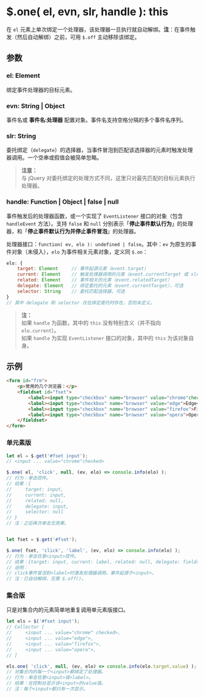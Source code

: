 # $.one( el, evn, slr, handle ): this

在 `el` 元素上单次绑定一个处理器，该处理器一旦执行就自动解绑。**注**：在事件触发（然后自动解绑）之前，可用 `$.off` 主动移除该绑定。


## 参数

### el: Element

绑定事件处理器的目标元素。


### evn: String | Object

事件名或 **事件名:处理器** 配置对象。事件名支持空格分隔的多个事件名序列。


### slr: String

委托绑定（`delegate`）的选择器，当事件冒泡到匹配该选择器的元素时触发处理器调用。一个空串或假值会被简单忽略。

> **注意：**<br>
> 与 jQuery 对委托绑定的处理方式不同，这里只对最先匹配的目标元素执行处理器。


### handle: Function | Object | false | null

事件触发后的处理器函数，或一个实现了 `EventListener` 接口的对象（包含 `handleEvent` 方法）。支持 `false` 和 `null` 分别表示「**停止事件默认行为**」的处理器，和「**停止事件默认行为并停止事件冒泡**」的处理器。

处理器接口：`function( ev, elo ): undefined | false`。其中：`ev` 为原生的事件对象（未侵入），`elo` 为事件相关元素对象，定义同 `$.on`：

```js
elo: {
    target: Element     // 事件起源元素（event.target）
    current: Element    // 触发处理器调用的元素（event.currentTarget 或 slr 匹配的元素）
    related: Element    // 事件相关的元素（event.relatedTarget）
    delegate: Element   // 绑定委托的元素（event.currentTarget），可选
    selector: String    // 委托匹配选择器，可选
}
// 其中 delegate 和 selector 仅在绑定委托时存在，否则未定义。
```

> **注：**<br>
> 如果 `handle` 为函数，其中的 `this` 没有特别含义（并不指向 `elo.current`）。<br>
> 如果 `handle` 为实现 `EventListener` 接口的对象，其中的 `this` 为该对象自身。<br>


## 示例

```html
<form id="frm">
    <p>常用的几个浏览器：</p>
    <fieldset id="fset">
        <label><input type="checkbox" name="browser" value="chrome"checked>Chrome</label>
        <label><input type="checkbox" name="browser" value="edge">Edge</label>
        <label><input type="checkbox" name="browser" value="firefox">Firefox</label>
        <label><input type="checkbox" name="browser" value="opera">Opera</label>
    </fieldset>
</form>
```


### 单元素版

```js
let el = $.get('#fset input');
// <input ... value="chrome"checked>

$.one( el, 'click', null, (ev, elo) => console.info(elo) );
// 行为：单击控件。
// 结果：{
//     target: input,
//     current: input,
//     related: null,
//     delegate: input,
//     selector: null
// }
// 注：之后再次单击无效果。


let fset = $.get('#fset');

$.one( fset, 'click', 'label', (ev, elo) => console.info(elo) );
// 行为：单击任意<input>控件。
// 结果：{target: input, current: label, related: null, delegate: fieldset, selector: "label"}
// 说明：
// click事件冒泡到<label>时激发处理器调用。事件起源于<input>。
// 注：已自动解绑，无需 $.off()。
```


### 集合版

只是对集合内的元素简单地重复调用单元素版接口。

```js
let els = $('#fset input');
// Collector [
//     <input ... value="chrome" checked>,
//     <input ... value="edge">,
//     <input ... value="firefox">,
//     <input ... value="opera">,
// ]

els.one( 'click', null, (ev, elo) => console.info(elo.target.value) );
// 对集合内的每一个<input>都绑定了处理器。
// 行为：单击任意<input>或<label>。
// 结果：在控制台显示该<input>的value值。
// 注：每个<input>都只有一次显示。
```

